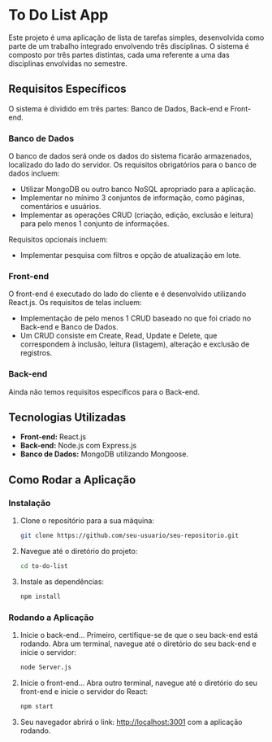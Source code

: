 # To Do List App

Este projeto é uma aplicação de lista de tarefas simples, desenvolvida como parte de um trabalho integrado envolvendo três disciplinas. O sistema é composto por três partes distintas, cada uma referente a uma das disciplinas envolvidas no semestre.

## Requisitos Específicos

O sistema é dividido em três partes: Banco de Dados, Back-end e Front-end.

### Banco de Dados

O banco de dados será onde os dados do sistema ficarão armazenados, localizado do lado do servidor. Os requisitos obrigatórios para o banco de dados incluem:
- Utilizar MongoDB ou outro banco NoSQL apropriado para a aplicação.
- Implementar no mínimo 3 conjuntos de informação, como páginas, comentários e usuários.
- Implementar as operações CRUD (criação, edição, exclusão e leitura) para pelo menos 1 conjunto de informações.

Requisitos opcionais incluem:
- Implementar pesquisa com filtros e opção de atualização em lote.

### Front-end

O front-end é executado do lado do cliente e é desenvolvido utilizando React.js. Os requisitos de telas incluem:
- Implementação de pelo menos 1 CRUD baseado no que foi criado no Back-end e Banco de Dados.
- Um CRUD consiste em Create, Read, Update e Delete, que correspondem à inclusão, leitura (listagem), alteração e exclusão de registros.

### Back-end

Ainda não temos requisitos específicos para o Back-end.

## Tecnologias Utilizadas

- **Front-end:** React.js
- **Back-end:** Node.js com Express.js
- **Banco de Dados:** MongoDB utilizando Mongoose.

## Como Rodar a Aplicação

### Instalação
1. Clone o repositório para a sua máquina:
   ```sh
   git clone https://github.com/seu-usuario/seu-repositorio.git
   ```

2. Navegue até o diretório do projeto:
   ```sh
   cd to-do-list
   ```

3. Instale as dependências:
   ```sh
   npm install
   ```

### Rodando a Aplicação
1. Inicie o back-end...
Primeiro, certifique-se de que o seu back-end está rodando. Abra um terminal, navegue até o diretório do seu back-end e inicie o servidor:
   ```sh
   node Server.js
   ```
2. Inicie o front-end...
Abra outro terminal, navegue até o diretório do seu front-end e inicie o servidor do React:
   ```sh
   npm start
   ```

2. Seu navegador abrirá o link: [http://localhost:3001](http://localhost:3001) com a aplicação rodando.
